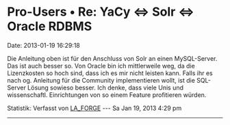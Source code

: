 Pro-Users • Re: YaCy \<=\> Solr \<=\> Oracle RDBMS
==================================================

Date: 2013-01-19 16:29:18

Die Anleitung oben ist für den Anschluss von Solr an einen MySQL-Server.
Das ist auch besser so. Von Oracle bin ich mittlerweile weg, da die
Lizenzkosten so hoch sind, dass ich es mir nicht leisten kann. Falls ihr
es nach og. Anleitung für die Community implementieren wollt, ist die
SQL-Server Lösung sowieso besser. Ich denke, dass viele Unis und
wissenschaftl. Einrichtungen von so einem Feature profitieren würden.

Statistik: Verfasst von
[LA\_FORGE](http://forum.yacy-websuche.de/memberlist.php?mode=viewprofile&u=324)
--- Sa Jan 19, 2013 4:29 pm

------------------------------------------------------------------------
